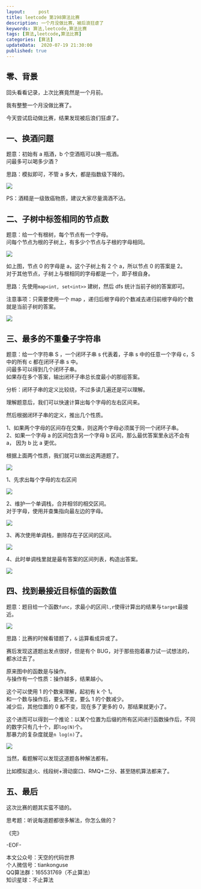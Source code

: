 ```yaml
---   
layout:     post  
title: leetcode 第198算法比赛
description: 一个月没做比赛，被后浪狂虐了  
keywords: 算法,leetcode,算法比赛  
tags: [算法,leetcode,算法比赛]    
categories: [算法]  
updateData:  2020-07-19 21:30:00  
published: true  
---  
```



## 零、背景  



回头看看记录，上次比赛竟然是一个月前。  


我有整整一个月没做比赛了。  


今天尝试启动做比赛，结果发现被后浪们狂虐了。  


## 一、换酒问题  


题意：初始有 a 瓶酒，b 个空酒瓶可以换一瓶酒。  
问最多可以喝多少酒？  


思路：模拟即可，不管 a 多大，都是指数级下降的。  


![](https://res2020.tiankonguse.com/images/2020/07/19/001.png)  


PS：酒精是一级致癌物质，建议大家尽量滴酒不沾。  


## 二、子树中标签相同的节点数  


题意：给一个有根树，每个节点有一个字母。  
问每个节点为根的子树上，有多少个节点与子根的字母相同。  


![](https://res2020.tiankonguse.com/images/2020/07/19/002.png)  


如上图，节点 0 的字母是 a，这个子树上有 2 个 a，所以节点 0 的答案是 2。  
对于其他节点，子树上与根相同的字母都是一个，即子根自身。  



思路：先使用`map<int, set<int>>` 建树，然后 dfs 统计当前子树的答案即可。  


注意事项：只需要使用一个 map ，递归后根字母的个数减去递归前根字母的个数就是当前子树的答案。  



![](https://res2020.tiankonguse.com/images/2020/07/19/003.png)  


## 三、最多的不重叠子字符串  


题意：给一个字符串 S ，一个闭环子串 s 代表着，子串 s 中的任意一个字母 c，S 中的所有 c 都在闭环子串 s 中。  
问最多可以得到几个闭环子串。  
如果存在多个答案，输出闭环子串总长度最小的那组答案。  


分析：闭环子串的定义比较绕，不过多读几遍还是可以理解。  


理解题意后，我们可以快速计算出每个字母的左右区间来。  


然后根据闭环子串的定义，推出几个性质。  


1、如果两个字母的区间存在交集，则这两个字母必须属于同一个闭环子串。  
2、如果一个字母 a 的区间包含另一个字母 b 区间，那么最优答案里永远不会有 a， 因为 b 比 a 更优。


根据上面两个性质，我们就可以做出这两道题了。  



![](https://res2020.tiankonguse.com/images/2020/07/19/004.png)  


1、先求出每个字母的左右区间  


![](https://res2020.tiankonguse.com/images/2020/07/19/005.png)  


2、维护一个单调栈，合并相邻的相交区间。  
对于字母，使用并查集指向最左边的字母。  


![](https://res2020.tiankonguse.com/images/2020/07/19/006.png)  


3、再次使用单调栈，删除存在子区间的区间。  


![](https://res2020.tiankonguse.com/images/2020/07/19/007.png)  


4、此时单调栈里就是最有答案的区间列表，构造出答案。  


![](https://res2020.tiankonguse.com/images/2020/07/19/008.png)  



## 四、找到最接近目标值的函数值  


题意：题目给一个函数`func`，求最小的区间`l,r`使得计算出的结果与`target`最接近。  



![](https://res2020.tiankonguse.com/images/2020/07/19/009.png)  


思路：比赛的时候看错题了，`&` 运算看成异或了。  


赛后发现这道题出发点很好，但是有个 BUG，对于那些抱着暴力试一试想法的，都水过去了。  


原来图中的函数是与操作。  
与操作有一个性质：操作越多，结果越小。  


这个可以使用 1 的个数来理解，起初有 k 个 1。  
和一个数与操作后，要么不变，要么 1 的个数减少。  
减少后，其他位置的 0 都不变，现在多了更多的 0，那结果就更小了。  



这个进而可以得到一个推论：以某个位置为后缀的所有区间进行函数操作后，不同的数字只有几十个，即`log(N)`个。  
那暴力的复杂度就是`n log(n)`了。  



![](https://res2020.tiankonguse.com/images/2020/07/19/010.png)  


当然，看题解可以发现这道题各种解法都有。  


比如模拟退火、线段树+滑动窗口、RMQ+二分、甚至随机算法都来了。  



## 五、最后  


这次比赛的题其实蛮不错的。  



思考题：听说每道题都很多解法，你怎么做的？  




《完》  


-EOF-  



本文公众号：天空的代码世界  
个人微信号：tiankonguse  
QQ算法群：165531769（不止算法）  
知识星球：不止算法  

